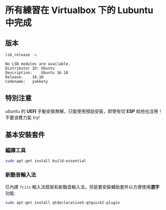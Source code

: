 # 所有練習在 Virtualbox 下的 Lubuntu 中完成

## 版本

```bash
lsb_release -a
```

```
No LSB modules are available.
Distributor ID:	Ubuntu
Description:	Ubuntu 16.10
Release:	16.10
Codename:	yakkety
```

## 特別注意

ubuntu 的 **UEFI** 手動安裝無解，只能使用預設安裝，即使有切 **ESP** 給他也沒用！不要浪費力氣 try!

## 基本安裝套件

### 編譯工具

```bash
sudo apt-get install build-essential
```

### 新酷音輸入法

已內建 `fcitx` 輸入法框架和新酷音輸入法，但是要安裝輔助套件以方便使用**選字**功能:

```bash
sudo apt-get install qtdeclarative5-qtquick2-plugin
```
